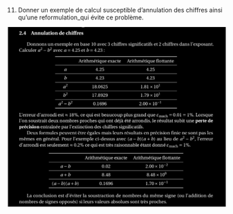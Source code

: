 11. Donner un exemple de calcul susceptible d’annulation des chiffres ainsi qu’une reformulation_qui évite ce problème.

![annulation_de_chiffre](../images/annulation_de_chiffre.png)
